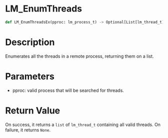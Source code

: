 # LM_EnumThreads

```python
def LM_EnumThreadsEx(pproc: lm_process_t) -> Optional[List[lm_thread_t]]
```

# Description

Enumerates all the threads in a remote process, returning them on a list.

# Parameters

- pproc: valid process that will be searched for threads.

#  Return Value

On success, it returns a `list` of `lm_thread_t` containing all valid threads. On failure, it returns `None`.

